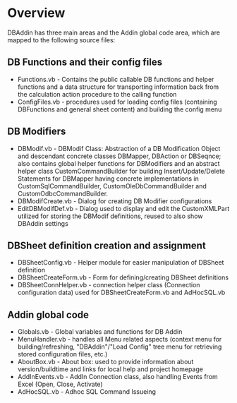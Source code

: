 
# Overview

DBAddin has three main areas and the Addin global code area, which are mapped to the following source files:

## DB Functions and their config files
* Functions.vb - Contains the public callable DB functions and helper functions and a data structure for transporting information back from the calculation action procedure to the calling function
* ConfigFiles.vb - procedures used for loading config files (containing DBFunctions and general sheet content) and building the config menu

## DB Modifiers
* DBModif.vb - DBModif Class: Abstraction of a DB Modification Object and descendant concrete classes DBMapper, DBAction or DBSeqnce; also contains global helper functions for DBModifiers and an abstract helper class CustomCommandBuilder for building Insert/Update/Delete Statements for DBMapper having concrete implementations in CustomSqlCommandBuilder, CustomOleDbCommandBuilder and CustomOdbcCommandBuilder.
* DBModifCreate.vb  - Dialog for creating DB Modifier configurations
* EditDBModifDef.vb  - Dialog used to display and edit the CustomXMLPart utilized for storing the DBModif definitions, reused to also show DBAddin settings

## DBSheet definition creation and assignment
* DBSheetConfig.vb  - Helper module  for easier manipulation of DBSheet definition 
* DBSheetCreateForm.vb  - Form for defining/creating DBSheet definitions
* DBSheetConnHelper.vb - connection helper class (Connection configuration data) used for DBSheetCreateForm.vb and AdHocSQL.vb

## Addin global code
* Globals.vb - Global variables and functions for DB Addin
* MenuHandler.vb - handles all Menu related aspects (context menu for building/refreshing, "DBAddin"/"Load Config" tree menu for retrieving stored configuration files, etc.)
* AboutBox.vb - About box: used to provide information about version/buildtime and links for local help and project homepage
* AddInEvents.vb - AddIn Connection class, also handling Events from Excel (Open, Close, Activate)
* AdHocSQL.vb - Adhoc SQL Command Issueing
